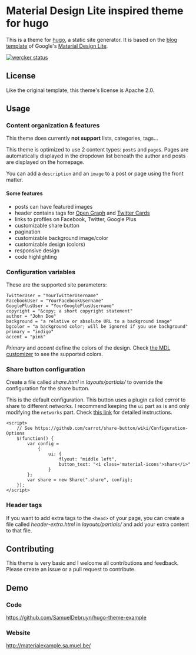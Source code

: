 # Material Design Lite inspired theme for hugo

This is a theme for [hugo](http://gohugo.io), a static site generator. It is based on the [blog template](http://www.getmdl.io/templates/) of Google's [Material Design Lite](http://www.getmdl.io).

[![wercker status](https://app.wercker.com/status/242df4252d594182e3ccc5b3dac3205e/m/master "wercker status")](https://app.wercker.com/project/bykey/242df4252d594182e3ccc5b3dac3205e)

## License

Like the original template, this theme's license is Apache 2.0.

## Usage

### Content organization & features

This theme does currently **not support** lists, categories, tags...

This theme is optimized to use 2 content types: `post`s and `page`s. Pages are automatically displayed in the dropdown list beneath the author and posts are displayed on the homepage.

You can add a `description` and an `image` to a post or page using the front matter.

#### Some features

* posts can have featured images
* header contains tags for [Open Graph](http://ogp.me/) and [Twitter Cards](https://dev.twitter.com/cards/overview)
* links to profiles on Facebook, Twitter, Google Plus
* customizable share button
* pagination
* customizable background image/color
* customizable design (colors)
* responsive design
* code highlighting

### Configuration variables

These are the supported site parameters:

	TwitterUser = "YourTwitterUsername"
	FacebookUser = "YourFacebookUsername"
	GooglePlusUser = "YourGooglePlusUsername"
	copyright = "&copy; a short copyright statement"
	author = "John Doe"
	background = "a relative or absolute URL to a background image"
	bgcolor = "a background color; will be ignored if you use background"
	primary = "indigo"
	accent = "pink"

*Primary* and *accent* define the colors of the design. Check [the MDL customizer](http://www.getmdl.io/customize/index.html) to see the supported colors.

### Share button configuration

Create a file called *share.html* in *layouts/partials/* to override the configuration for the share button.

This is the default configuration. This button uses a plugin called *carrot* to share to different networks. I recommend keeping the `ui` part as is and only modifying the `networks` part. Check [this link](https://github.com/carrot/share-button/wiki/Configuration-Options) for detailed instructions.

	<script>
		// See https://github.com/carrot/share-button/wiki/Configuration-Options
		$(function() {
			var config =
				{
					ui: {
						flyout: "middle left",
						button_text: "<i class='material-icons'>share</i>"
					}
			};
			var share = new Share(".share", config);
		});
	</script>

### Header tags

If you want to add extra tags to the `<head>` of your page, you can create a file called *header-extra.html* in *layouts/partials/* and add your extra content to that file.

## Contributing

This theme is very basic and I welcome all contributions and feedback. Please create an issue or a pull request to contribute.

## Demo

### Code

https://github.com/SamuelDebruyn/hugo-theme-example

### Website

http://materialexample.sa.muel.be/

